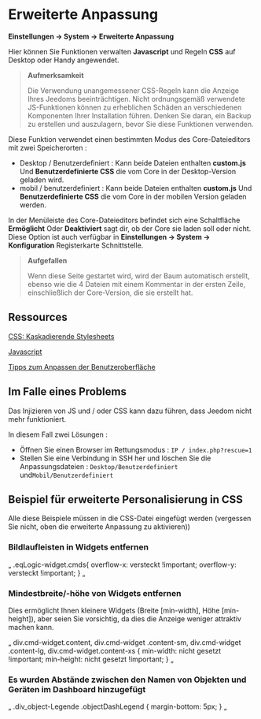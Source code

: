 # Erweiterte Anpassung
**Einstellungen → System → Erweiterte Anpassung**

Hier können Sie Funktionen verwalten **Javascript** und Regeln **CSS** auf Desktop oder Handy angewendet.

> **Aufmerksamkeit**
>
> Die Verwendung unangemessener CSS-Regeln kann die Anzeige Ihres Jeedoms beeinträchtigen. Nicht ordnungsgemäß verwendete JS-Funktionen können zu erheblichen Schäden an verschiedenen Komponenten Ihrer Installation führen. Denken Sie daran, ein Backup zu erstellen und auszulagern, bevor Sie diese Funktionen verwenden.

Diese Funktion verwendet einen bestimmten Modus des Core-Dateieditors mit zwei Speicherorten :

- Desktop / Benutzerdefiniert : Kann beide Dateien enthalten **custom.js** Und **Benutzerdefinierte CSS** die vom Core in der Desktop-Version geladen wird.
- mobil / benutzerdefiniert : Kann beide Dateien enthalten **custom.js** Und **Benutzerdefinierte CSS** die vom Core in der mobilen Version geladen werden.

In der Menüleiste des Core-Dateieditors befindet sich eine Schaltfläche **Ermöglicht** Oder **Deaktiviert** sagt dir, ob der Core sie laden soll oder nicht. Diese Option ist auch verfügbar in **Einstellungen → System → Konfiguration** Registerkarte Schnittstelle.

> **Aufgefallen**
>
> Wenn diese Seite gestartet wird, wird der Baum automatisch erstellt, ebenso wie die 4 Dateien mit einem Kommentar in der ersten Zeile, einschließlich der Core-Version, die sie erstellt hat.

## Ressources

[CSS: Kaskadierende Stylesheets](https://developer.mozilla.org/en-US/docs/Web/CSS)

[Javascript](https://developer.mozilla.org/en-US/docs/Web/JavaScript)

[Tipps zum Anpassen der Benutzeroberfläche](https://kiboost.github.io/jeedom_docs/jeedomV4Tips/Interface/)

## Im Falle eines Problems

Das Injizieren von JS und / oder CSS kann dazu führen, dass Jeedom nicht mehr funktioniert.

In diesem Fall zwei Lösungen :

- Öffnen Sie einen Browser im Rettungsmodus : `IP / index.php?rescue=1`
- Stellen Sie eine Verbindung in SSH her und löschen Sie die Anpassungsdateien : `Desktop/Benutzerdefiniert` und`Mobil/Benutzerdefiniert`

## Beispiel für erweiterte Personalisierung in CSS

Alle diese Beispiele müssen in die CSS-Datei eingefügt werden (vergessen Sie nicht, oben die erweiterte Anpassung zu aktivieren))

### Bildlaufleisten in Widgets entfernen

„
.eqLogic-widget.cmds{
 overflow-x: versteckt !important;
 overflow-y: versteckt !important;
}
„

### Mindestbreite/-höhe von Widgets entfernen

Dies ermöglicht Ihnen kleinere Widgets (Breite [min-width], Höhe [min-height]), aber seien Sie vorsichtig, da dies die Anzeige weniger attraktiv machen kann.

„
div.cmd-widget.content,
div.cmd-widget .content-sm,
div.cmd-widget .content-lg,
div.cmd-widget.content-xs {
  min-width: nicht gesetzt !important;
  min-height: nicht gesetzt !important;
}
„

### Es wurden Abstände zwischen den Namen von Objekten und Geräten im Dashboard hinzugefügt 

„
.div_object-Legende .objectDashLegend {
  margin-bottom: 5px;
}
„
